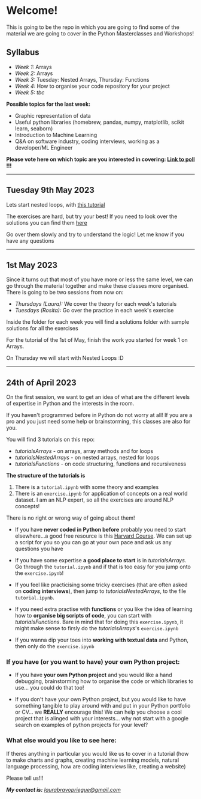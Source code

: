 # Welcome! 

This is going to be the repo in which you are going to find some of the material we are going to cover in the Python Masterclasses and Workshops! 


## Syllabus

- *Week 1:* Arrays
- *Week 2:* Arrays
- *Week 3:* Tuesday: Nested Arrays, Thursday: Functions
- *Week 4:* How to organise your code repository for your project
- *Week 5:* *tbc*

**Possible topics for the last week:**
- Graphic representation of data
- Useful python libraries (homebrew, pandas, numpy, matplotlib, scikit learn, seaborn)
- Introduction to Machine Learning
- Q&A on software industry, coding interviews, working as a developer/ML Engineer

**Please vote here on which topic are you interested in covering: [Link to poll](https://app.sli.do/event/jAC1ujgrS8pxWhxFkeXaHw) !!!**



----------
## Tuesday 9th May 2023

Lets start nested loops, with [this tutorial](./Week2%3A%20Nested%20Loops/tutorial.ipynb)

The exercises are hard, but try your best! If you need to look over the solutions you can find them [here](./Week2%3A%20Nested%20Loops/solutions/tutorial.ipynb)

Go over them slowly and try to understand the logic! Let me know if you have any questions

----------
## 1st May 2023

Since it turns out that most of you have more or less the same level, we can go through the material together and make these classes more organised. There is going to be two sessions from now on: 

- *Thursdays (Laura):* We cover the theory for each week's tutorials
- *Tuesdays (Rosita):* Go over the practice in each week's exercise

Inside the folder for each week you will find a solutions folder with sample solutions for all the exercises

For the tutorial of the 1st of May, finish the work you started for week 1 on Arrays. 

On Thursday we will start with Nested Loops :D 

----------

## 24th of April 2023

On the first session, we want to get an idea of what are the different levels of expertise in Python and the interests in the room. 

If you haven't programmed before in Python do not worry at all! If you are a pro and you just need some help or brainstorming, this classes are also for you.

You will find 3 tutorials on this repo: 

- *tutorialsArrays* - on arrays, array methods and for loops
- *tutorialsNestedArrays* - on nested arrays, nested for loops 
- *tutorialsFunctions* - on code structuring, functions and recursiveness

**The structure of the tutorials is** 

1. There is a `tutorial.ipynb` with some theory and examples
2. There is an `exercise.ipynb` for application of concepts on a real world dataset. I am an NLP expert, so all the exercises are around NLP concepts!

There is no right or wrong way of going about them!

- If you have **never coded in Python before** probably you need to start elsewhere...a good free resource is this [Harvard Course](https://cs50.harvard.edu/python/2022/weeks/0/ ). We can set up a script for you so you can go at your own pace and ask us any questions you have

- If you have some expertise **a good place to start** is in *tutorialsArrays*. Go through the `tutorial.ipynb` and if that is too easy for you jump onto the `exercise.ipynb`!

- If you feel like practicising some tricky exercises (that are often asked on **coding interviews**), then jump to *tutorialsNestedArrays*, to the file `tutorial.ipynb`. 

- If you need extra practise with **functions** or you like the idea of learning how to **organise big scripts of code**, you can start with *tutorialsFunctions*. Bare in mind that for doing this `exercise.ipynb`, it might make sense to firsly do the *tutorialsArrays*'s `exercise.ipynb`

- If you wanna dip your toes into **working with textual data** and Python, then only do the `exercise.ipynb`


### If you have (or you want to have) your own Python project:

- If you have **your own Python project** and you would like a hand debugging, brainstorming how to organise the code or which libraries to use... you could do that too! 

- If you don't have your own Python project, but you would like to have something tangible to play around with and put in your Python portfolio or CV... we **REALLY** encourage this! We can help you choose a cool project that is alinged with your interests... why not start with a google search on examples of python projects for your level?

### What else would you like to see here: 

If theres anything in particular you would like us to cover in a tutorial (how to make charts and graphs, creating machine learning models, natural language processing, how are coding interviews like, creating a website)

Please tell us!!!

***My contact is:** laurabravopriegue@gmail.com*



